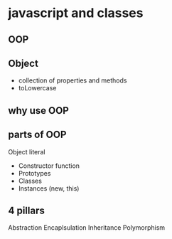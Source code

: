 # javascript and classes

## OOP

## Object
- collection of properties and methods
- toLowercase

## why use OOP

## parts of OOP
Object literal

- Constructor function
- Prototypes
- Classes
- Instances (new, this)

## 4 pillars
Abstraction
Encaplsulation
Inheritance
Polymorphism